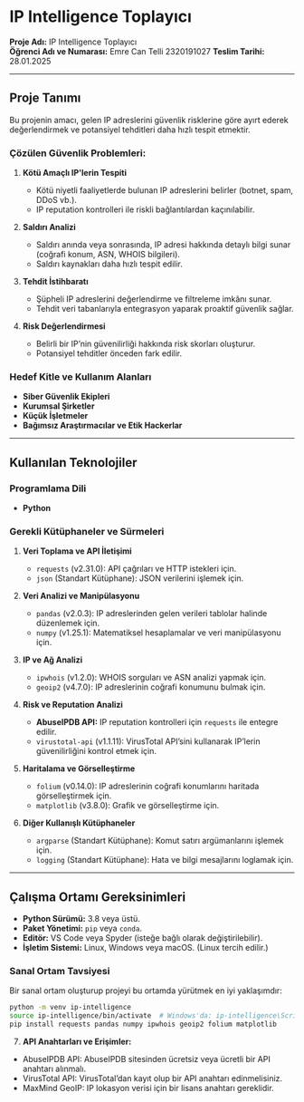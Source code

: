 # IP Intelligence Toplayıcı

**Proje Adı:** IP Intelligence Toplayıcı  
**Öğrenci Adı ve Numarası:** Emre Can Telli 2320191027
**Teslim Tarihi:** 28.01.2025  

---

## Proje Tanımı

Bu projenin amacı, gelen IP adreslerini güvenlik risklerine göre ayırt ederek değerlendirmek ve potansiyel tehditleri daha hızlı tespit etmektir.

### Çözülen Güvenlik Problemleri:

1. **Kötü Amaçlı IP'lerin Tespiti**
   - Kötü niyetli faaliyetlerde bulunan IP adreslerini belirler (botnet, spam, DDoS vb.).
   - IP reputation kontrolleri ile riskli bağlantılardan kaçınılabilir.

2. **Saldırı Analizi**
   - Saldırı anında veya sonrasında, IP adresi hakkında detaylı bilgi sunar (coğrafi konum, ASN, WHOIS bilgileri).
   - Saldırı kaynakları daha hızlı tespit edilir.

3. **Tehdit İstihbaratı**
   - Şüpheli IP adreslerini değerlendirme ve filtreleme imkânı sunar.
   - Tehdit veri tabanlarıyla entegrasyon yaparak proaktif güvenlik sağlar.

4. **Risk Değerlendirmesi**
   - Belirli bir IP’nin güvenilirliği hakkında risk skorları oluşturur.
   - Potansiyel tehditler önceden fark edilir.

### Hedef Kitle ve Kullanım Alanları
- **Siber Güvenlik Ekipleri**
- **Kurumsal Şirketler**
- **Küçük İşletmeler**
- **Bağımsız Araştırmacılar ve Etik Hackerlar**

---

## Kullanılan Teknolojiler

### Programlama Dili
- **Python**

### Gerekli Kütüphaneler ve Sürmeleri

1. **Veri Toplama ve API İletişimi**
   - `requests` (v2.31.0): API çağrıları ve HTTP istekleri için.
   - `json` (Standart Kütüphane): JSON verilerini işlemek için.

2. **Veri Analizi ve Manipülasyonu**
   - `pandas` (v2.0.3): IP adreslerinden gelen verileri tablolar halinde düzenlemek için.
   - `numpy` (v1.25.1): Matematiksel hesaplamalar ve veri manipülasyonu için.

3. **IP ve Ağ Analizi**
   - `ipwhois` (v1.2.0): WHOIS sorguları ve ASN analizi yapmak için.
   - `geoip2` (v4.7.0): IP adreslerinin coğrafi konumunu bulmak için.

4. **Risk ve Reputation Analizi**
   - **AbuseIPDB API:** IP reputation kontrolleri için `requests` ile entegre edilir.
   - `virustotal-api` (v1.1.11): VirusTotal API’sini kullanarak IP’lerin güvenilirliğini kontrol etmek için.

5. **Haritalama ve Görselleştirme**
   - `folium` (v0.14.0): IP adreslerinin coğrafi konumlarını haritada görselleştirmek için.
   - `matplotlib` (v3.8.0): Grafik ve görselleştirme için.

6. **Diğer Kullanışlı Kütüphaneler**
   - `argparse` (Standart Kütüphane): Komut satırı argümanlarını işlemek için.
   - `logging` (Standart Kütüphane): Hata ve bilgi mesajlarını loglamak için.

---

## Çalışma Ortamı Gereksinimleri

- **Python Sürümü:** 3.8 veya üstü.
- **Paket Yönetimi:** `pip` veya `conda`.
- **Editör:** VS Code veya Spyder (isteğe bağlı olarak değiştirilebilir).
- **İşletim Sistemi:** Linux, Windows veya macOS. (Linux tercih edilir.)

### Sanal Ortam Tavsiyesi
Bir sanal ortam oluşturup projeyi bu ortamda yürütmek en iyi yaklaşımdır:

```bash
python -m venv ip-intelligence
source ip-intelligence/bin/activate  # Windows'da: ip-intelligence\Scripts\activate
pip install requests pandas numpy ipwhois geoip2 folium matplotlib
```

7.  **API Anahtarları ve Erişimler:**

-   AbuseIPDB API: AbuseIPDB sitesinden ücretsiz veya ücretli bir API anahtarı alınmalı.
-   VirusTotal API: VirusTotal’dan kayıt olup bir API anahtarı edinmelisiniz.
-   MaxMind GeoIP: IP lokasyon verisi için bir lisans anahtarı gereklidir.
